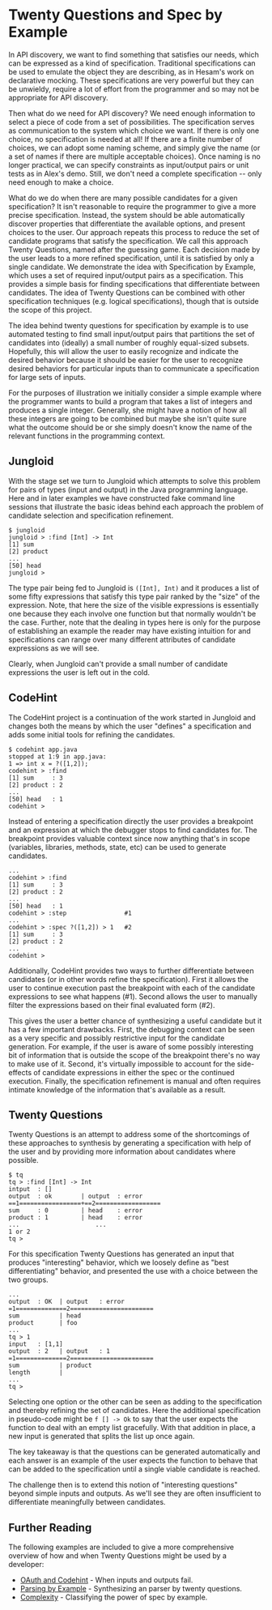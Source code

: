 # Twenty Questions and Spec by Example

In API discovery, we want to find something that satisfies our needs, which can be expressed as a kind of specification. Traditional specifications can be used to emulate the object they are describing, as in Hesam's work on declarative mocking.  These specifications are very powerful but they can be unwieldy, require a lot of effort from the programmer and so may not be appropriate for API discovery.

Then what do we need for API discovery?  We need enough information to select a piece of code from a set of possibilities.  The specification serves as communication to the system which choice we want.  If there is only one choice, no specification is needed at all! If there are a finite number of choices, we can adopt some naming scheme, and simply give the name (or a set of names if there are multiple acceptable choices). Once naming is no longer practical, we can specify constraints as input/output pairs or unit tests as in Alex's demo.  Still, we don't need a complete specification -- only need enough to make a choice.

What do we do when there are many possible candidates for a given specification?  It isn't reasonable to require the programmer to give a more precise specification. Instead, the system should be able automatically discover properties that differentiate the available options, and present choices to the user. Our approach repeats this process to reduce the set of candidate programs that satisfy the specification.  We call this approach Twenty Questions, named after the guessing game. Each decision made by the user leads to a more refined specification, until it is satisfied by only a single candidate. We demonstrate the idea with Specification by Example, which uses a set of required input/output pairs as a specification. This provides a simple basis for finding specifications that differentiate between candidates. The idea of Twenty Questions can be combined with other specification techniques (e.g. logical specifications), though that is outside the scope of this project.

The idea behind twenty questions for specification by example is to use automated testing to find small input/output pairs that partitions the set of candidates into (ideally) a small number of roughly equal-sized subsets.  Hopefully, this will allow the user to easily recognize and indicate the desired behavior because it should be easier for the user to recognize desired behaviors for particular inputs than to communicate a specification for large sets of inputs.

For the purposes of illustration we initially consider a simple example where the programmer wants to build a program that takes a list of integers and produces a single integer. Generally, she might have a notion of how all these integers are going to be combined but maybe she isn't quite sure what the outcome should be or she simply doesn't know the name of the relevant functions in the programming context.

## Jungloid

With the stage set we turn to Jungloid which attempts to solve this problem for pairs of types (input and output) in the Java programming language. Here and in later examples we have constructed fake command line sessions that illustrate the basic ideas behind each approach the problem of candidate selection and specification refinement.

```
$ jungloid
jungloid > :find [Int] -> Int
[1] sum
[2] product
...
[50] head
jungloid >
```

The type pair being fed to Jungloid is `([Int], Int)` and it produces a list of some fifty expressions that satisfy this type pair ranked by the "size" of the expression. Note, that here the size of the visible expressions is essentially one because they each involve one function but that normally wouldn't be the case. Further, note that the dealing in types here is only for the purpose of establishing an example the reader may have existing intuition for and specifications can range over many different attributes of candidate expressions as we will see.

Clearly, when Jungloid can't provide a small number of candidate expressions the user is left out in the cold.

## CodeHint

The CodeHint project is a continuation of the work started in Jungloid and changes both the means by which the user "defines" a specification and adds some initial tools for refining the candidates.

```
$ codehint app.java
stopped at 1:9 in app.java:
1 => int x = ?([1,2]);
codehint > :find
[1] sum     : 3
[2] product : 2
...
[50] head   : 1
codehint >
```

Instead of entering a specification directly the user provides a breakpoint and an expression at which the debugger stops to find candidates for. The breakpoint provides valuable context since now anything that's in scope (variables, libraries, methods, state, etc) can be used to generate candidates.

```
...
codehint > :find
[1] sum     : 3
[2] product : 2
...
[50] head   : 1
codehint > :step                #1
...
codehint > :spec ?([1,2]) > 1   #2
[1] sum     : 3
[2] product : 2
...
codehint >
```

Additionally, CodeHint provides two ways to further differentiate between candidates (or in other words refine the specification). First it allows the user to continue execution past the breakpoint with each of the candidate expressions to see what happens (#1). Second allows the user to manually filter the expressions based on their final evaluated form (#2).

This gives the user a better chance of synthesizing a useful candidate but it has a few important drawbacks. First, the debugging context can be seen as a very specific and possibly restrictive input for the candidate generation. For example, if the user is aware of some possibly interesting bit of information that is outside the scope of the breakpoint there's no way to make use of it. Second, it's virtually impossible to account for the side-effects of candidate expressions in either the spec or the continued execution. Finally, the specification refinement is manual and often requires intimate knowledge of the information that's available as a result.

## Twenty Questions

Twenty Questions is an attempt to address some of the shortcomings of these approaches to synthesis by generating a specification with help of the user and by providing more information about candidates where possible.

```
$ tq
tq > :find [Int] -> Int
intput  : []
output  : ok        | output  : error
==1=================+==2==================
sum     : 0         | head    : error
product : 1         | head    : error
...                     ...
1 or 2
tq >
```

For this specification Twenty Questions has generated an input that produces "interesting" behavior, which we loosely define as "best differentiating" behavior, and presented the use with a choice between the two groups.

```
...
output  : OK  | output   : error
=1==============2=======================
sum           | head
product       | foo
...
tq > 1
input   : [1,1]
output  : 2   | output   : 1
=1==============2=======================
sum           | product
length        |
...
tq >
```

Selecting one option or the other can be seen as adding to the specification and thereby refining the set of candidates. Here the additional specification in pseudo-code might be `f [] -> Ok` to say that the user expects the function to deal with an empty list gracefully. With that addition in place, a new input is generated that splits the list up once again.

The key takeaway is that the questions can be generated automatically and each answer is an example of the user expects the function to behave that can be added to the specification until a single viable candidate is reached.

The challenge then is to extend this notion of "interesting questions" beyond simple inputs and outputs. As we'll see they are often insufficient to differentiate meaningfully between candidates.

## Further Reading

The following examples are included to give a more comprehensive overview of how and when Twenty Questions might be used by a developer:

* [OAuth and Codehint](./oauth.md) - When inputs and outputs fail.
* [Parsing by Example](./parser.md) - Synthesizing an parser by twenty questions.
* [Complexity](./complexity.md) - Classifying the power of spec by example.
